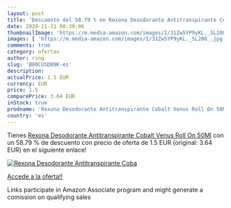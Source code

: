 ```yaml
---
layout: post
title: 'Descuento del 58.79 % en Rexona Desodorante Antitranspirante Coba'
date: 2020-11-21 08:39:06
thumbnailImage: 'https://m.media-amazon.com/images/I/31Zw5YP9yKL._SL200_.jpg'
images: [ 'https://m.media-amazon.com/images/I/31Zw5YP9yKL._SL200_.jpg' ]
comments: true
category: ofertas
author: ring
slug: 'B00CUSDN9K-es'
description:
actualPrice: 1.5 EUR
currency: EUR
price: 1.5
comparePrice: 3.64 EUR
inStock: true
prodname: 'Rexona Desodorante Antitranspirante Cobalt Venus Roll On 50Ml'
country: 'es'
---
```


Tienes [Rexona Desodorante Antitranspirante Cobalt Venus Roll On 50Ml](https://www.amazon.es/dp/B00CUSDN9K/?tag=tolees-21) con un 58.79 % de descuento con precio de oferta de 1.5 EUR (original: 3.64 EUR) en el siguiente enlace!

[![Rexona Desodorante Antitranspirante Coba](https://m.media-amazon.com/images/I/31Zw5YP9yKL._SL200_.jpg)](https://www.amazon.es/dp/B00CUSDN9K/?tag=tolees-21)

[Accede a la oferta!!](https://www.amazon.es/dp/B00CUSDN9K/?tag=tolees-21)

Links participate in Amazon Associate program and might generate a comission on qualifying sales



